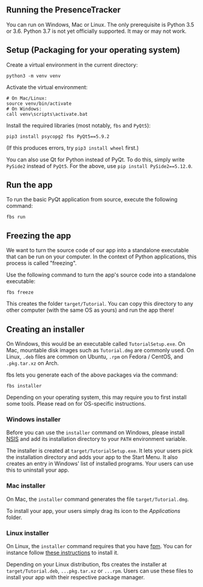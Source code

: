 ## Running the PresenceTracker

You can run on Windows, Mac or Linux. The only prerequisite is
Python 3.5 or 3.6. Python 3.7 is not yet officially supported. It may or may not
work.

## Setup (Packaging for your operating system)
Create a virtual environment in the current directory:

    python3 -m venv venv

Activate the virtual environment:

    # On Mac/Linux:
    source venv/bin/activate
    # On Windows:
    call venv\scripts\activate.bat


Install the required libraries (most notably, `fbs` and `PyQt5`):

    pip3 install psycopg2 fbs PyQt5==5.9.2

(If this produces errors, try `pip3 install wheel` first.)

You can also use Qt for Python instead of PyQt. To do this, simply write
`PySide2` instead of `PyQt5`. For the above, use
`pip install PySide2==5.12.0`.

## Run the app
To run the basic PyQt application from source, execute the following command:

    fbs run

## Freezing the app
We want to turn the source code of our app into a standalone executable that can
be run on your computer. In the context of Python applications, this
process is called "freezing".

Use the following command to turn the app's source code into a standalone
executable:

    fbs freeze

This creates the folder `target/Tutorial`. You can copy this directory to any
other computer (with the same OS as yours) and run the app there!

## Creating an installer
On Windows, this would be an executable called `TutorialSetup.exe`.
On Mac, mountable disk images such as `Tutorial.dmg` are commonly used.
On Linux, `.deb` files are common on Ubuntu, `.rpm` on Fedora / CentOS, and
`.pkg.tar.xz` on Arch.

fbs lets you generate each of the above packages via the command:

    fbs installer

Depending on your operating system, this may require you to first install some
tools. Please read on for OS-specific instructions.

### Windows installer
Before you can use the `installer` command on Windows, please install
[NSIS](http://nsis.sourceforge.net/Main_Page) and add its installation directory
to your `PATH` environment variable.

The installer is created at `target/TutorialSetup.exe`. It lets your users pick
the installation directory and adds your app to the Start Menu. It also creates
an entry in Windows' list of installed programs. Your users can use this to
uninstall your app. 

### Mac installer
On Mac, the `installer` command generates the file `target/Tutorial.dmg`. 

To install your app, your users simply drag its icon to the _Applications_
folder.

### Linux installer
On Linux, the `installer` command requires that you have
[fpm](https://github.com/jordansissel/fpm). You can for instance follow
[these instructions](https://fpm.readthedocs.io/en/latest/installing.html) to
install it.

Depending on your Linux distribution, fbs creates the installer at 
`target/Tutorial.deb`, `...pkg.tar.xz` or `...rpm`. Users can use these
files to install your app with their respective package manager.
